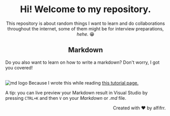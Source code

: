 <div align="center">

# Hi! Welcome to my repository.
This repository is about random things I want to learn and do collaborations throughout the internet, some of them might be for interview preparations, *hehe.* 😁

</div>
<div align="center">

## Markdown
</div>
Do you also want to learn on how to write a markdown? Don't worry, I got you covered!   
<br />   
<br />

![md logo](https://miro.medium.com/v2/resize:fit:1400/format:webp/1*G0YcQMGtG6jWgq6xIQ1BnQ.png)
Because I wrote this while reading [this tutorial page.](https://medium.com/@itsjzt/beginner-guide-to-markdown-229adce30074)  
    
A tip: you can live preview your Markdown result in Visual Studio by pressing `CTRL+K` and then `V` on your *Markdown* or *.md* file.   
   
<div align="right">Created with ❤ by alfifrr.</div>